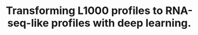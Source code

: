 ---
authors: Jeon M, Xie Z, Evangelista JE, Wojciechowicz ML, Clarke DJB, Ma'ayan A
carousel: false
dccs:
- LINCS
doi: 10.1186/s12859-022-04895-5
featured: false
issue: '1'
journal: BMC bioinformatics
keywords: '["Gene Expression Profiling", "RNA-Seq", "Generative adversarial networks",
  "Gene expression translation", "Deep Learning", "L1000", "RNA-seq", "Transcriptome",
  "Humans"]'
landmark: false
layout: ../../layouts/Publication.astro
page: '374'
pmcid: PMC9472394
pmid: 36100892
title: Transforming L1000 profiles to RNA-seq-like profiles with deep learning.
volume: '23'
year: 2022

---